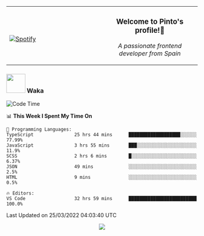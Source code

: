 <table width="100%" align="center"> 
  <tr>
  <td width="50%">
      
&nbsp; <br> [![Spotify](https://novatorem-zeta-rust.vercel.app/api/spotify)](https://open.spotify.com/user/novatorem-zeta-rust)

  </td>
  <td width="50%">
    <h3 align="center">Welcome to Pinto's profile!👋</h3>
    <p align="center"><em>A passionate frontend developer from Spain</em></p>
  </td>
  </table>

### <img src="https://media.giphy.com/media/VgCDAzcKvsR6OM0uWg/giphy.gif" width="50"> Waka

  <!--START_SECTION:waka-->
![Code Time](http://img.shields.io/badge/Code%20Time-193%20hrs-blue)

📊 **This Week I Spent My Time On** 

```text
💬 Programming Languages: 
TypeScript               25 hrs 44 mins      ███████████████████░░░░░░   77.99% 
JavaScript               3 hrs 55 mins       ███░░░░░░░░░░░░░░░░░░░░░░   11.9% 
SCSS                     2 hrs 6 mins        █░░░░░░░░░░░░░░░░░░░░░░░░   6.37% 
JSON                     49 mins             ░░░░░░░░░░░░░░░░░░░░░░░░░   2.5% 
HTML                     9 mins              ░░░░░░░░░░░░░░░░░░░░░░░░░   0.5%

🔥 Editors: 
VS Code                  32 hrs 59 mins      █████████████████████████   100.0%

```


 Last Updated on 25/03/2022 04:03:40 UTC
<!--END_SECTION:waka-->

<div align="center">
<img src="https://github-readme-stats-gilt-tau.vercel.app/api/top-langs/?username=pinto-hub&layout=compact&theme=dracula" />
</div>
